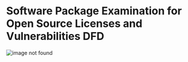 # Software Package Examination for Open Source Licenses and Vulnerabilities DFD
 
![image not found](https://cloud.githubusercontent.com/assets/18035225/18880648/3bff0302-849e-11e6-80b1-a89e15e7a809.PNG "Checking for OSS Licensing and Vulnerabilities in software")
